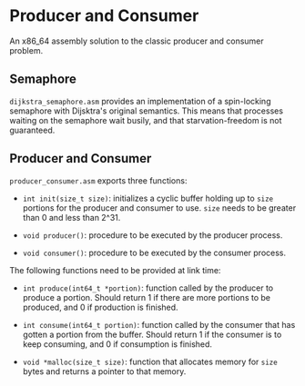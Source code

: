 # Producer and Consumer

An x86\_64 assembly solution to the classic producer and consumer problem.

## Semaphore

`dijkstra_semaphore.asm` provides an implementation of a spin-locking semaphore
with Dijsktra's original semantics. This means that processes waiting on the
semaphore wait busily, and that starvation-freedom is not guaranteed.

## Producer and Consumer

`producer_consumer.asm` exports three functions:

* `int init(size_t size)`: initializes a cyclic buffer holding up to `size`
  portions for the producer and consumer to use. `size` needs to be greater than
  0 and less than 2^31.

* `void producer()`: procedure to be executed by the producer process.

* `void consumer()`: procedure to be executed by the consumer process.

The following functions need to be provided at link time:

* `int produce(int64_t *portion)`: function called by the producer to produce a
  portion. Should return 1 if there are more portions to be produced, and 0 if
  production is finished.

* `int consume(int64_t portion)`: function called by the consumer that has
  gotten a portion from the buffer. Should return 1 if the consumer is to keep
  consuming, and 0 if consumption is finished.

* `void *malloc(size_t size)`: function that allocates memory for `size` bytes
  and returns a pointer to that memory.
